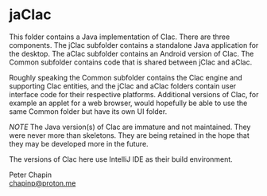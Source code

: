 
jaClac
======

This folder contains a Java implementation of Clac. There are three components. The jClac
subfolder contains a standalone Java application for the desktop. The aClac subfolder contains
an Android version of Clac. The Common subfolder contains code that is shared between jClac and
aClac.

Roughly speaking the Common subfolder contains the Clac engine and supporting Clac entities, and
the jClac and aClac folders contain user interface code for their respective platforms.
Additional versions of Clac, for example an applet for a web browser, would hopefully be able to
use the same Common folder but have its own UI folder.

*NOTE* The Java version(s) of Clac are immature and not maintained. They were never more than
skeletons. They are being retained in the hope that they may be developed more in the future.

The versions of Clac here use IntelliJ IDE as their build environment.

Peter Chapin  
chapinp@proton.me  
